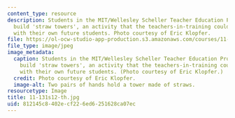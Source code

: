 ```yaml
---
content_type: resource
description: Students in the MIT/Wellesley Scheller Teacher Education Program (STEP)
  build 'straw towers', an activity that the teachers-in-training could replicate
  with their own future students. Photo courtesy of Eric Klopfer.
file: https://ol-ocw-studio-app-production.s3.amazonaws.com/courses/11-131-educational-theory-and-practice-iii-spring-2012/812145c8402ecf226ed6251628ca07ec_11-131s12-th.jpg
file_type: image/jpeg
image_metadata:
  caption: Students in the MIT/Wellesley Scheller Teacher Education Program (STEP)
    build 'straw towers', an activity that the teachers-in-training could replicate
    with their own future students. (Photo courtesy of Eric Klopfer.)
  credit: Photo courtesy of Eric Klopfer.
  image-alt: Two pairs of hands hold a tower made of straws.
resourcetype: Image
title: 11-131s12-th.jpg
uid: 812145c8-402e-cf22-6ed6-251628ca07ec
---
```

